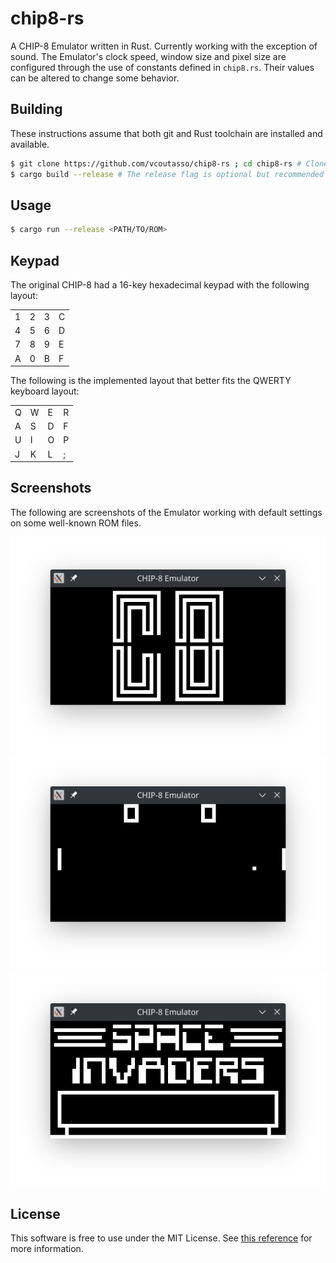 # chip8-rs

A CHIP-8 Emulator written in Rust. Currently working with the exception of sound.
The Emulator's clock speed, window size and pixel size are configured through the use of constants defined in `chip8.rs`. Their values can be altered to change some behavior.

## Building

These instructions assume that both git and Rust toolchain are installed and available.

``` sh
$ git clone https://github.com/vcoutasso/chip8-rs ; cd chip8-rs # Clone repository and cd into the directory
$ cargo build --release # The release flag is optional but recommended
```

## Usage

``` sh
$ cargo run --release <PATH/TO/ROM>
```

## Keypad

The original CHIP-8 had a 16-key hexadecimal keypad with the following layout:

|   |   |   |   |
|---|---|---|---|
| 1 | 2 | 3 | C |
| 4 | 5 | 6 | D |
| 7 | 8 | 9 | E |
| A | 0 | B | F |

The following is the implemented layout that better fits the QWERTY keyboard layout:

|   |   |   |   |
|---|---|---|---|
| Q | W | E | R |
| A | S | D | F |
| U | I | O | P |
| J | K | L | ; |


## Screenshots

The following are screenshots of the Emulator working with default settings on some well-known ROM files.

![CHIP-8 Logo](screenshots/logo.png)
![Screenshot Pong](screenshots/pong.png)
![Screenshot Invaders](screenshots/invaders.png)

## License

This software is free to use under the MIT License. See [this reference](https://choosealicense.com/licenses/mit/) for more information.

